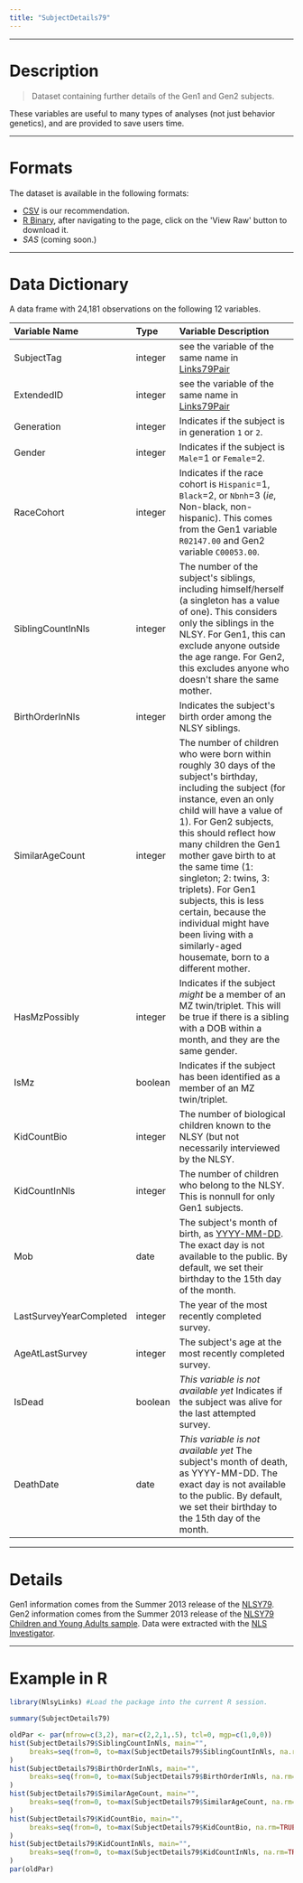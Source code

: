 ```yaml
---
title: "SubjectDetails79"
---
```


***
# Description

> Dataset containing further details of the Gen1 and Gen2 subjects.

These variables are useful to many types of analyses (not just behavior genetics), and are provided to save users time.

***
# Formats
The dataset is available in the following formats:

 * [CSV](https://raw.githubusercontent.com/LiveOak/NlsyLinks/master/OutsideData/SubjectDetailsV85.csv) is our recommendation.
 * [R Binary](https://github.com/LiveOak/NlsyLinks/blob/master/data/SubjectDetails79.rda), after navigating to the page, click on the 'View Raw' button to download it.
 * *SAS* (coming soon.)

***
# Data Dictionary

A data frame with 24,181 observations on the following 12 variables.  

| Variable Name | Type | Variable Description |
| :------------ | :--- | :------------------- |
| SubjectTag | integer | see the variable of the same name in [Links79Pair](./data_subject_details_79.html) |
| ExtendedID | integer | see the variable of the same name in [Links79Pair](./data_subject_details_79.html) |
| Generation | integer | Indicates if the subject is in generation `1` or `2`. | 
| Gender | integer | Indicates if the subject is `Male`=1 or `Female`=2. |
| RaceCohort | integer | Indicates if the race cohort is `Hispanic`=1, `Black`=2, or `Nbnh`=3 (*ie*, Non-black, non-hispanic).  This comes from the Gen1 variable `R02147.00` and Gen2 variable `C00053.00`. |
| SiblingCountInNls | integer | The number of the subject's siblings, including himself/herself (a singleton has a value of one).  This considers only the siblings in the NLSY.  For Gen1, this can exclude anyone outside the age range.  For Gen2, this excludes anyone who doesn't share the same mother. |
| BirthOrderInNls | integer | Indicates the subject's birth order among the NLSY siblings. | 
| SimilarAgeCount | integer | The number of children who were born within roughly 30 days of the subject's birthday, including the subject (for instance, even an only child will have a value of 1).  For Gen2 subjects, this should reflect how many children the Gen1 mother gave birth to at the same time (1: singleton; 2: twins, 3: triplets).  For Gen1 subjects, this is less certain, because the individual might have been living with a similarly-aged housemate, born to a different mother. |
| HasMzPossibly | integer | Indicates if the subject *might* be a member of an MZ twin/triplet. This will be true if there is a sibling with a DOB within a month, and they are the same gender. |
| IsMz | boolean | Indicates if the subject has been identified as a member of an MZ twin/triplet. |
| KidCountBio | integer | The number of biological children known to the NLSY (but not necessarily interviewed by the NLSY. |
| KidCountInNls | integer | The number of children who belong to the NLSY. This is nonnull for only Gen1 subjects. |
| Mob | date | The subject's month of birth, as [YYYY-MM-DD](http://xkcd.com/1179/).  The exact day is not available to the public.  By default, we set their birthday to the 15th day of the month. |
| LastSurveyYearCompleted | integer | The year of the most recently completed survey. |
| AgeAtLastSurvey | integer | The subject's age at the most recently completed survey. |
| IsDead | boolean | *This variable is not available yet* Indicates if the subject was alive for the last attempted survey. |
| DeathDate | date | *This variable is not available yet* The subject's month of death, as YYYY-MM-DD.  The exact day is not available to the public. By default, we set their birthday to the 15th day of the month. |

***
# Details
Gen1 information comes from the Summer 2013 release of the [NLSY79](http://www.bls.gov/nls/nlsy79.htm).  Gen2 information comes from the Summer 2013 release of the [NLSY79 Children and Young Adults sample](http://www.bls.gov/nls/nlsy79ch.htm).  Data were extracted with the [NLS Investigator](https://www.nlsinfo.org/investigator).

***
# Example in R
```r
library(NlsyLinks) #Load the package into the current R session.

summary(SubjectDetails79)

oldPar <- par(mfrow=c(3,2), mar=c(2,2,1,.5), tcl=0, mgp=c(1,0,0))
hist(SubjectDetails79$SiblingCountInNls, main="",
     breaks=seq(from=0, to=max(SubjectDetails79$SiblingCountInNls, na.rm=TRUE), by=1)
)
hist(SubjectDetails79$BirthOrderInNls, main="",
     breaks=seq(from=0, to=max(SubjectDetails79$BirthOrderInNls, na.rm=TRUE), by=1)
)
hist(SubjectDetails79$SimilarAgeCount, main="",
     breaks=seq(from=0, to=max(SubjectDetails79$SimilarAgeCount, na.rm=TRUE), by=1)
)
hist(SubjectDetails79$KidCountBio, main="",
     breaks=seq(from=0, to=max(SubjectDetails79$KidCountBio, na.rm=TRUE), by=1)
)
hist(SubjectDetails79$KidCountInNls, main="",
     breaks=seq(from=0, to=max(SubjectDetails79$KidCountInNls, na.rm=TRUE), by=1)
)
par(oldPar)
```
